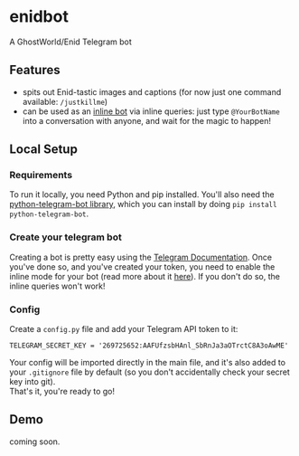 # enidbot
A GhostWorld/Enid Telegram bot

## Features

- spits out Enid-tastic images and captions (for now just one command available: `/justkillme`)
- can be used as an [inline bot](https://core.telegram.org/bots/inline) via inline queries: just type `@YourBotName` into a conversation with anyone, and wait for the magic to happen!

## Local Setup

### Requirements
To run it locally, you need Python and pip installed. You'll also need the [python-telegram-bot library](https://github.com/python-telegram-bot/python-telegram-bot), which you can install by doing `pip install python-telegram-bot`.

### Create your telegram bot

Creating a bot is pretty easy using the [Telegram Documentation](https://core.telegram.org/bots#3-how-do-i-create-a-bot). Once you've done so, and you've created your token, you need to enable the inline mode for your bot (read more about it [here](https://core.telegram.org/bots/inline)). If you don't do so, the inline queries won't work!

### Config

Create a `config.py` file and add your Telegram API token to it:

```
TELEGRAM_SECRET_KEY = '269725652:AAFUfzsbHAnl_SbRnJa3aOTrctC8A3oAwME'
```

Your config will be imported directly in the main file, and it's also added to your `.gitignore` file by default (so you don't accidentally check your secret key into git).  
That's it, you're ready to go!

## Demo

coming soon.
